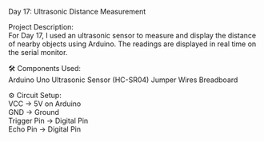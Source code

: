 Day 17: Ultrasonic Distance Measurement

Project Description:  
For Day 17, I used an ultrasonic sensor to measure and display the distance of nearby objects using Arduino. The readings are displayed in real time on the serial monitor.

🛠️ Components Used:  
Arduino Uno
Ultrasonic Sensor (HC-SR04)
Jumper Wires
Breadboard

⚙️ Circuit Setup:  
VCC → 5V on Arduino  
GND → Ground  
Trigger Pin → Digital Pin   
Echo Pin → Digital Pin 
